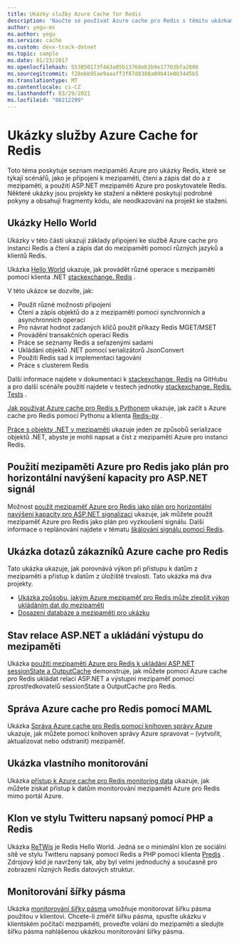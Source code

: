 ```yaml
---
title: Ukázky služby Azure Cache for Redis
description: 'Naučte se používat Azure cache pro Redis s těmito ukázkami kódu: připojení k mezipaměti, čtení a zápis dat do mezipaměti, ASP.NET mezipaměti Azure pro poskytovatele Redis.'
author: yegu-ms
ms.author: yegu
ms.service: cache
ms.custom: devx-track-dotnet
ms.topic: sample
ms.date: 01/23/2017
ms.openlocfilehash: 553850173f463a05b13768eb3b9e17703bfa2886
ms.sourcegitcommit: f28ebb95ae9aaaff3f87d8388a09b41e0b3445b5
ms.translationtype: MT
ms.contentlocale: cs-CZ
ms.lasthandoff: 03/29/2021
ms.locfileid: "88212299"
---
```

# <a name="azure-cache-for-redis-samples"></a>Ukázky služby Azure Cache for Redis
Toto téma poskytuje seznam mezipaměti Azure pro ukázky Redis, které se týkají scénářů, jako je připojení k mezipaměti, čtení a zápis dat do a z mezipaměti, a použití ASP.NET mezipaměti Azure pro poskytovatele Redis. Některé ukázky jsou projekty ke stažení a některé poskytují podrobné pokyny a obsahují fragmenty kódu, ale neodkazování na projekt ke stažení.

## <a name="hello-world-samples"></a>Ukázky Hello World
Ukázky v této části ukazují základy připojení ke službě Azure cache pro instanci Redis a čtení a zápis dat do mezipaměti pomocí různých jazyků a klientů Redis.

Ukázka [Hello World](https://github.com/rustd/RedisSamples/tree/master/HelloWorld) ukazuje, jak provádět různé operace s mezipamětí pomocí klienta .NET [stackexchange. Redis](https://github.com/StackExchange/StackExchange.Redis) .

V této ukázce se dozvíte, jak:

* Použít různé možnosti připojení
* Čtení a zápis objektů do a z mezipaměti pomocí synchronních a asynchronních operací
* Pro návrat hodnot zadaných klíčů použít příkazy Redis MGET/MSET
* Provádění transakčních operací Redis
* Práce se seznamy Redis a seřazenými sadami
* Ukládání objektů .NET pomocí serializátorů JsonConvert
* Použití Redis sad k implementaci tagování
* Práce s clusterem Redis

Další informace najdete v dokumentaci k [stackexchange. Redis](https://github.com/StackExchange/StackExchange.Redis) na GitHubu a pro další scénáře použití najdete v testech jednotky [stackexchange. Redis. Tests](https://github.com/StackExchange/StackExchange.Redis/tree/master/tests) .

[Jak používat Azure cache pro Redis s Pythonem](cache-python-get-started.md) ukazuje, jak začít s Azure cache pro Redis pomocí Pythonu a klienta [Redis-py](https://github.com/andymccurdy/redis-py) .

[Práce s objekty .NET v mezipaměti](cache-dotnet-how-to-use-azure-redis-cache.md#work-with-net-objects-in-the-cache) ukazuje jeden ze způsobů serializace objektů .NET, abyste je mohli napsat a číst z mezipaměti Azure pro instanci Redis. 

## <a name="use-azure-cache-for-redis-as-a-scale-out-backplane-for-aspnet-signalr"></a>Použití mezipaměti Azure pro Redis jako plán pro horizontální navýšení kapacity pro ASP.NET signál
Možnost [použít mezipaměť Azure pro Redis jako plán pro horizontální navýšení kapacity pro ASP.NET signalizaci](https://github.com/rustd/RedisSamples/tree/master/RedisAsSignalRBackplane) ukazuje, jak můžete použít mezipaměť Azure pro Redis jako plán pro vyzkoušení signálu. Další informace o replánování najdete v tématu [škálování signálu pomocí Redis](https://www.asp.net/signalr/overview/performance/scaleout-with-redis).

## <a name="azure-cache-for-redis-customer-query-sample"></a>Ukázka dotazů zákazníků Azure cache pro Redis
Tato ukázka ukazuje, jak porovnává výkon při přístupu k datům z mezipaměti a přístup k datům z úložiště trvalosti. Tato ukázka má dva projekty.

* [Ukázka způsobu, jakým Azure mezipaměť pro Redis může zlepšit výkon ukládáním dat do mezipaměti](https://github.com/rustd/RedisSamples/tree/master/RedisCacheCustomerQuerySample)
* [Dosazení databáze a mezipaměti pro ukázku](https://github.com/rustd/RedisSamples/tree/master/SeedCacheForCustomerQuerySample)

## <a name="aspnet-session-state-and-output-caching"></a>Stav relace ASP.NET a ukládání výstupu do mezipaměti
Ukázka [použití mezipaměti Azure pro Redis k ukládání ASP.NET sessionState a OutputCache](https://github.com/rustd/RedisSamples/tree/master/SessionState_OutputCaching) demonstruje, jak můžete pomocí Azure cache pro Redis ukládat relaci ASP.NET a výstupní mezipaměť pomocí zprostředkovatelů sessionState a OutputCache pro Redis.

## <a name="manage-azure-cache-for-redis-with-maml"></a>Správa Azure cache pro Redis pomocí MAML
Ukázka [Správa Azure cache pro Redis pomocí knihoven správy Azure](https://github.com/rustd/RedisSamples/tree/master/ManageCacheUsingMAML) ukazuje, jak můžete pomocí knihoven správy Azure spravovat – (vytvořit, aktualizovat nebo odstranit) mezipaměť. 

## <a name="custom-monitoring-sample"></a>Ukázka vlastního monitorování
Ukázka [přístup k Azure cache pro Redis monitoring data](https://github.com/rustd/RedisSamples/tree/master/CustomMonitoring) ukazuje, jak můžete získat přístup k datům monitorování mezipaměti Azure pro Redis mimo portál Azure.

## <a name="a-twitter-style-clone-written-using-php-and-redis"></a>Klon ve stylu Twitteru napsaný pomocí PHP a Redis
Ukázka [ReTWis](https://github.com/SyntaxC4-MSFT/retwis) je Redis Hello World. Jedná se o minimální klon ze sociální sítě ve stylu Twitteru napsaný pomocí Redis a PHP pomocí klienta [Predis](https://github.com/nrk/predis) . Zdrojový kód je navržený tak, aby byl velmi jednoduchý a současně pro zobrazení různých Redis datových struktur.

## <a name="bandwidth-monitor"></a>Monitorování šířky pásma
Ukázka [monitorování šířky pásma](https://github.com/JonCole/SampleCode/tree/master/BandWidthMonitor) umožňuje monitorovat šířku pásma použitou v klientovi. Chcete-li změřit šířku pásma, spusťte ukázku v klientském počítači mezipaměti, proveďte volání do mezipaměti a sledujte šířku pásma nahlášenou ukázkou monitorování šířky pásma.
